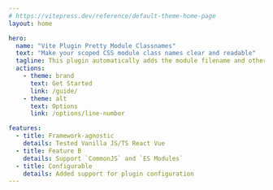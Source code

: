 ```yaml
---
# https://vitepress.dev/reference/default-theme-home-page
layout: home

hero:
  name: "Vite Plugin Pretty Module Classnames"
  text: "Make your scoped CSS module class names clear and readable"
  tagline: This plugin automatically adds the module filename and other useful info to class names for easier development.
  actions:
    - theme: brand
      text: Get Started
      link: /guide/
    - theme: alt
      text: Options
      link: /options/line-number

features:
  - title: Framework-agnostic
    details: Tested Vanilla JS/TS React Vue
  - title: Feature B
    details: Support `CommonJS` and `ES Modules`
  - title: Configurable
    details: Added support for plugin configuration
---
```


